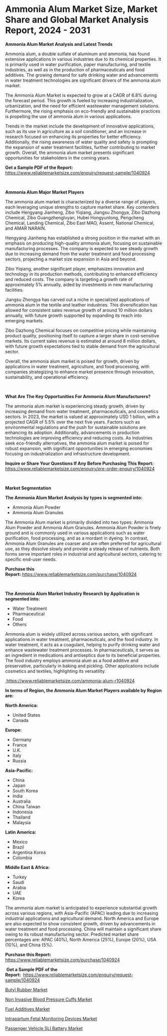 <p><h1>Ammonia Alum Market Size, Market Share and Global Market Analysis Report, 2024 - 2031</h1></p><p><strong>Ammonia Alum Market Analysis and Latest Trends</strong></p>
<p><p>Ammonia alum, a double sulfate of aluminum and ammonia, has found extensive applications in various industries due to its chemical properties. It is primarily used in water purification, paper manufacturing, and textile industries, as well as in the production of pharmaceuticals and food additives. The growing demand for safe drinking water and advancements in water treatment technologies are significant drivers of the ammonia alum market.</p><p>The Ammonia Alum Market is expected to grow at a CAGR of 6.8% during the forecast period. This growth is fueled by increasing industrialization, urbanization, and the need for efficient wastewater management solutions. Furthermore, the rising emphasis on eco-friendly and sustainable practices is propelling the use of ammonia alum in various applications. </p><p>Trends in the market include the development of innovative applications, such as its use in agriculture as a soil conditioner, and an increase in research focused on enhancing its properties for better efficiency. Additionally, the rising awareness of water quality and safety is prompting the expansion of water treatment facilities, further contributing to market growth. Overall, the ammonia alum market presents significant opportunities for stakeholders in the coming years.</p></p>
<p><strong>Get a Sample PDF of the Report:&nbsp;</strong> <a href="https://www.reliablemarketsize.com/enquiry/request-sample/1040924?utm_campaign=1131&utm_medium=2&utm_source=Github&utm_content=ia&utm_term=10112024&utm_id=ammonia-alum">https://www.reliablemarketsize.com/enquiry/request-sample/1040924</a></p>
<p>&nbsp;</p>
<p><strong>Ammonia Alum Major Market Players</strong></p>
<p><p>The ammonia alum market is characterized by a diverse range of players, each leveraging unique strengths to capture market share. Key contenders include Hengyang Jianheng, Zibo Yiqiang, Jiangsu Zhongya, Zibo Dazhong Chemical, Zibo Guangzhenglvyan, Hubei Hongyunlong, Pengcheng Chemical, Landing Chemical, Zibo East MAO, Assent, National Chemical, and AMAR NARAIN.</p><p>Hengyang Jianheng has established a strong position in the market with an emphasis on producing high-quality ammonia alum, focusing on sustainable manufacturing processes. The company is expected to see steady growth due to increasing demand from the water treatment and food processing sectors, projecting a market size expansion in Asia and beyond.</p><p>Zibo Yiqiang, another significant player, emphasizes innovation and technology in its production methods, contributing to enhanced efficiency and reduced costs. The company is targeting a growth rate of approximately 5% annually, aided by investments in new manufacturing facilities.</p><p>Jiangsu Zhongya has carved out a niche in specialized applications of ammonia alum in the textile and leather industries. This diversification has allowed for consistent sales revenue growth of around 10 million dollars annually, with future growth supported by expanding its reach into emerging markets.</p><p>Zibo Dazhong Chemical focuses on competitive pricing while maintaining product quality, positioning itself to capture a larger share in cost-sensitive markets. Its current sales revenue is estimated at around 8 million dollars, with future growth expectations tied to stable demand from the agricultural sector.</p><p>Overall, the ammonia alum market is poised for growth, driven by applications in water treatment, agriculture, and food processing, with companies strategizing to enhance market presence through innovation, sustainability, and operational efficiency.</p></p>
<p>&nbsp;</p>
<p><strong>What Are The Key Opportunities For Ammonia Alum Manufacturers?</strong></p>
<p><p>The ammonia alum market is experiencing steady growth, driven by increasing demand from water treatment, pharmaceuticals, and cosmetics sectors. In 2023, the market is valued at approximately USD 1 billion, with a projected CAGR of 5.5% over the next five years. Factors such as environmental regulations and the push for sustainable solutions are enhancing its adoption. Additionally, advancements in production technologies are improving efficiency and reducing costs. As industries seek eco-friendly alternatives, the ammonia alum market is poised for robust expansion, with significant opportunities in emerging economies focusing on industrialization and infrastructure development.</p></p>
<p><strong>Inquire or Share Your Questions If Any Before Purchasing This Report:</strong> <a href="https://www.reliablemarketsize.com/enquiry/pre-order-enquiry/1040924?utm_campaign=1131&utm_medium=2&utm_source=Github&utm_content=ia&utm_term=10112024&utm_id=ammonia-alum">https://www.reliablemarketsize.com/enquiry/pre-order-enquiry/1040924</a></p>
<p>&nbsp;</p>
<p><strong>Market Segmentation</strong></p>
<p><strong>The Ammonia Alum Market Analysis by types is segmented into:</strong></p>
<p><ul><li>Ammonia Alum Powder</li><li>Ammonia Alum Granules</li></ul></p>
<p><p>The Ammonia Alum market is primarily divided into two types: Ammonia Alum Powder and Ammonia Alum Granules. Ammonia Alum Powder is finely ground and is commonly used in various applications such as water purification, food processing, and as a mordant in dyeing. In contrast, Ammonia Alum Granules are coarser and are often preferred for agricultural use, as they dissolve slowly and provide a steady release of nutrients. Both forms serve important roles in industrial and agricultural sectors, catering to specific end-user needs.</p></p>
<p><strong>Purchase this Report:&nbsp;</strong><a href="https://www.reliablemarketsize.com/purchase/1040924?utm_campaign=1131&utm_medium=2&utm_source=Github&utm_content=ia&utm_term=10112024&utm_id=ammonia-alum">https://www.reliablemarketsize.com/purchase/1040924</a></p>
<p>&nbsp;</p>
<p><strong>The Ammonia Alum Market Industry Research by Application is segmented into:</strong></p>
<p><ul><li>Water Treatment</li><li>Pharmaceutical</li><li>Food</li><li>Others</li></ul></p>
<p><p>Ammonia alum is widely utilized across various sectors, with significant applications in water treatment, pharmaceuticals, and the food industry. In water treatment, it acts as a coagulant, helping to purify drinking water and enhance wastewater treatment processes. In pharmaceuticals, it serves as an ingredient in medications and antiseptics due to its beneficial properties. The food industry employs ammonia alum as a food additive and preservative, particularly in baking and pickling. Other applications include cosmetics and textiles, highlighting its versatility.</p></p>
<p><a href="https://www.reliablemarketsize.com/ammonia-alum-r1040924?utm_campaign=1131&utm_medium=2&utm_source=Github&utm_content=ia&utm_term=10112024&utm_id=ammonia-alum">&nbsp;https://www.reliablemarketsize.com/ammonia-alum-r1040924</a></p>
<p><strong>In terms of Region, the Ammonia Alum Market Players available by Region are:</strong></p>
<p>
    <p> <strong> North America: </strong>
        <ul>
            <li>United States</li>
            <li>Canada</li>
        </ul>
        </p> 
    <p> <strong> Europe: </strong>
        <ul>
            <li>Germany</li>
            <li>France</li>
            <li>U.K.</li>
            <li>Italy</li>
            <li>Russia</li>
        </ul>
        </p> 
    <p> <strong> Asia-Pacific: </strong>
        <ul>
            <li>China</li>
            <li>Japan</li>
            <li>South Korea</li>
            <li>India</li>
            <li>Australia</li>
            <li>China Taiwan</li>
            <li>Indonesia</li>
            <li>Thailand</li>
            <li>Malaysia</li>
        </ul>
        </p> 
    <p> <strong> Latin America: </strong>
        <ul>
            <li>Mexico</li>
            <li>Brazil</li>
            <li>Argentina Korea</li>
            <li>Colombia</li>
        </ul>
        </p> 
    <p> <strong> Middle East & Africa: </strong>
        <ul>
            <li>Turkey</li>
            <li>Saudi</li>
            <li>Arabia</li>
            <li>UAE</li>
            <li>Korea</li>
        </ul>
    </p>
    </p>
<p><p>The ammonia alum market is anticipated to experience substantial growth across various regions, with Asia-Pacific (APAC) leading due to increasing industrial applications and agricultural demand. North America and Europe are also expected to show consistent growth, driven by advancements in water treatment and food processing. China will maintain a significant share owing to its robust manufacturing sector. Predicted market share percentages are: APAC (40%), North America (25%), Europe (20%), USA (10%), and China (5%).</p></p>
<p><strong>Purchase this Report: </strong><a href="https://www.reliablemarketsize.com/purchase/1040924?utm_campaign=1131&utm_medium=2&utm_source=Github&utm_content=ia&utm_term=10112024&utm_id=ammonia-alum">https://www.reliablemarketsize.com/purchase/1040924</a></p>
<p>&nbsp;<strong>Get a Sample PDF of the Report:&nbsp;&nbsp;</strong><a href="https://www.reliablemarketsize.com/enquiry/request-sample/1040924?utm_campaign=1131&utm_medium=2&utm_source=Github&utm_content=ia&utm_term=10112024&utm_id=ammonia-alum">https://www.reliablemarketsize.com/enquiry/request-sample/1040924</a></p>
<p><strong></strong></p>
<p><p><a href="https://github.com/annabelpric84w/Market-Research-Report-List-1/blob/main/butyl-rubber-market.md?utm_campaign=1131&utm_medium=2&utm_source=Github&utm_content=ia&utm_term=10112024&utm_id=ammonia-alum">Butyl Rubber Market</a></p><p><a href="https://issuu.com/reportprime-2/docs/non-invasive-blood-pressure-cuffs-m_0477af0d06e215?utm_campaign=1131&utm_medium=2&utm_source=Github&utm_content=ia&utm_term=10112024&utm_id=ammonia-alum">Non Invasive Blood Pressure Cuffs Market</a></p><p><a href="https://github.com/anselmp21u/Market-Research-Report-List-1/blob/main/fuel-additives-market.md?utm_campaign=1131&utm_medium=2&utm_source=Github&utm_content=ia&utm_term=10112024&utm_id=ammonia-alum">Fuel Additives Market</a></p><p><a href="https://issuu.com/reportprime-2/docs/intrapartum-fetal-monitoring-device_5881a34c625267?utm_campaign=1131&utm_medium=2&utm_source=Github&utm_content=ia&utm_term=10112024&utm_id=ammonia-alum">Intrapartum Fetal Monitoring Devices Market</a></p><p><a href="https://www.linkedin.com/pulse/key-drivers-passenger-vehicle-sli-battery-market-trends-6pj9e?utm_campaign=1131&utm_medium=2&utm_source=Github&utm_content=ia&utm_term=10112024&utm_id=ammonia-alum">Passenger Vehicle SLI Battery Market</a></p></p>